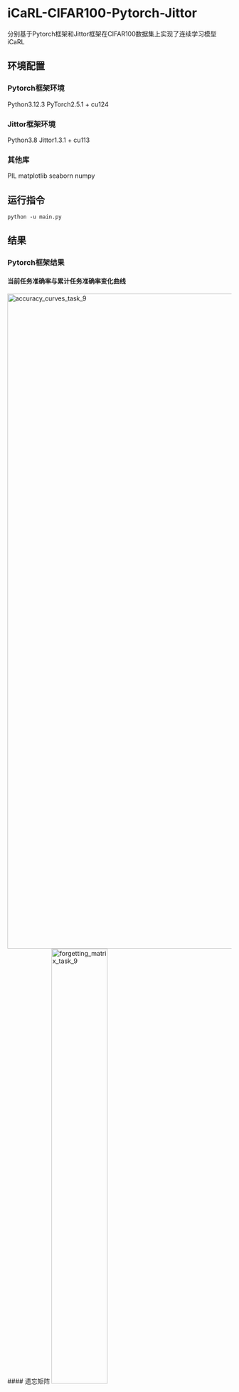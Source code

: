 # iCaRL-CIFAR100-Pytorch-Jittor
分别基于Pytorch框架和Jittor框架在CIFAR100数据集上实现了连续学习模型iCaRL

## 环境配置
### Pytorch框架环境
Python3.12.3
PyTorch2.5.1 + cu124

### Jittor框架环境
Python3.8
Jittor1.3.1 + cu113

### 其他库
PIL
matplotlib
seaborn
numpy

## 运行指令

```shell
python -u main.py
```
## 结果
### Pytorch框架结果
#### 当前任务准确率与累计任务准确率变化曲线
<img width="4491" height="1468" alt="accuracy_curves_task_9" src="https://github.com/user-attachments/assets/d16392c5-6989-45a0-96c9-0e4dd6b5c083" />
#### 遗忘矩阵
<img style="width: 50%;" alt="forgetting_matrix_task_9" src="https://github.com/user-attachments/assets/a838dd39-64a9-4cc5-872c-ec310b77aa3c" />
